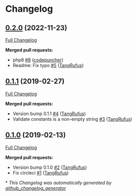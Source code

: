 # Changelog

## [0.2.0](https://github.com/itinerisltd/gfe-preset/tree/0.2.0) (2022-11-23)

[Full Changelog](https://github.com/itinerisltd/gfe-preset/compare/0.1.1...0.2.0)

**Merged pull requests:**

- php8 [\#8](https://github.com/ItinerisLtd/gfe-preset/pull/8) ([codepuncher](https://github.com/codepuncher))
- Readme: Fix typo [\#5](https://github.com/ItinerisLtd/gfe-preset/pull/5) ([TangRufus](https://github.com/TangRufus))

## [0.1.1](https://github.com/itinerisltd/gfe-preset/tree/0.1.1) (2019-02-27)

[Full Changelog](https://github.com/itinerisltd/gfe-preset/compare/0.1.0...0.1.1)

**Merged pull requests:**

- Version bump 0.1.1 [\#4](https://github.com/ItinerisLtd/gfe-preset/pull/4) ([TangRufus](https://github.com/TangRufus))
- Validate constants is a non-empty string [\#3](https://github.com/ItinerisLtd/gfe-preset/pull/3) ([TangRufus](https://github.com/TangRufus))

## [0.1.0](https://github.com/itinerisltd/gfe-preset/tree/0.1.0) (2019-02-13)

[Full Changelog](https://github.com/itinerisltd/gfe-preset/compare/e4c526e688d6028884ca767f554514c5426c5410...0.1.0)

**Merged pull requests:**

- Version bump 0.1.0 [\#2](https://github.com/ItinerisLtd/gfe-preset/pull/2) ([TangRufus](https://github.com/TangRufus))
- Fix circleci [\#1](https://github.com/ItinerisLtd/gfe-preset/pull/1) ([TangRufus](https://github.com/TangRufus))



\* *This Changelog was automatically generated by [github_changelog_generator](https://github.com/github-changelog-generator/github-changelog-generator)*
